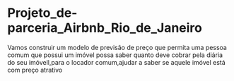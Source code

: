 # Projeto_de-parceria_Airbnb_Rio_de_Janeiro
Vamos construir um modelo de previsão de preço que permita uma pessoa comum que possui um imóvel possa saber quanto deve cobrar pela diária do seu imóvell,para o locador comum,ajudar a saber se aquele imóvel está com preço atrativo 
